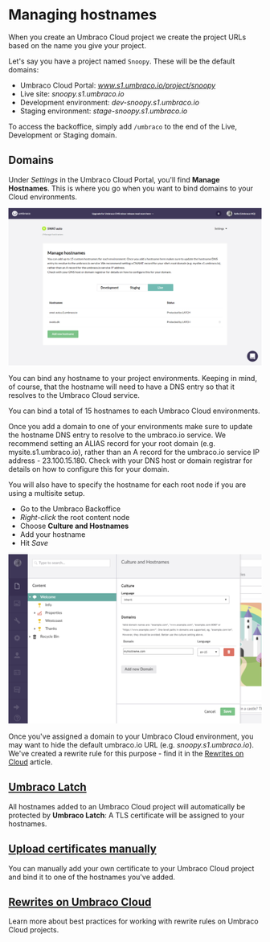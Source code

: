# Managing hostnames

When you create an Umbraco Cloud project we create the project URLs based on the name you give your project. 

Let's say you have a project named `Snoopy`. These will be the default domains:

* Umbraco Cloud Portal: *www.s1.umbraco.io/project/snoopy*
* Live site: *snoopy.s1.umbraco.io*
* Development environment: *dev-snoopy.s1.umbraco.io*
* Staging environment: *stage-snoopy.s1.umbraco.io*

To access the backoffice, simply add `/umbraco` to the end of the Live, Development or Staging domain.

## Domains

Under *Settings* in the Umbraco Cloud Portal, you'll find **Manage Hostnames**. This is where you go when you want to bind domains to your Cloud environments.

![Manage domains](images/manage-hostnames.png)

You can bind any hostname to your project environments. Keeping in mind, of course, that the hostname will need to have a DNS entry so that it resolves to the Umbraco Cloud service.

You can bind a total of 15 hostnames to each Umbraco Cloud environments.

Once you add a domain to one of your environments make sure to update the hostname DNS entry to resolve to the umbraco.io service. We recommend setting an ALIAS record for your root domain (e.g. mysite.s1.umbraco.io), rather than an A record for the umbraco.io service IP address - 23.100.15.180. Check with your DNS host or domain registrar for details on how to configure this for your domain. 

You will also have to specify the hostname for each root node if you are using a multisite setup.

* Go to the Umbraco Backoffice
* *Right-click* the root content node
* Choose **Culture and Hostnames**
* Add your hostname
* Hit *Save*

![Culture and Hostnames](images/culture-and-hostnames.PNG)

Once you've assigned a domain to your Umbraco Cloud environment, you may want to hide the default umbraco.io URL (e.g. *snoopy.s1.umbraco.io*). We've created a rewrite rule for this purpose - find it in the [Rewrites on Cloud](Rewrites-on-Cloud/#hiding-the-default-umbraco-io-url) article. 

## [Umbraco Latch](Umbraco-Latch)

All hostnames added to an Umbraco Cloud project will automatically be protected by **Umbraco Latch**: A TLS certificate will be assigned to your hostnames.

## [Upload certificates manually](Security-Certificates)

You can manually add your own certificate to your Umbraco Cloud project and bind it to one of the hostnames you've added.

## [Rewrites on Umbraco Cloud](Rewrites-on-Cloud)

Learn more about best practices for working with rewrite rules on Umbraco Cloud projects.
